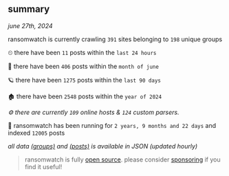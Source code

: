 
## summary
_june 27th, 2024_

ransomwatch is currently crawling `391` sites belonging to `198` unique groups

⏲ there have been `11` posts within the `last 24 hours`

🦈 there have been `406` posts within the `month of june`

🪐 there have been `1275` posts within the `last 90 days`

🏚 there have been `2548` posts within the `year of 2024`

_⚙️ there are currently `109` online hosts & `124` custom parsers._

🦕 ransomwatch has been running for `2 years, 9 months and 22 days` and indexed `12005` posts

_all data  [(groups)](http://ransomwhat.telemetry.ltd/groups) and [(posts)](http://ransomwhat.telemetry.ltd/posts) is available in JSON (updated hourly)_

> ransomwatch is fully [open source](https://github.com/joshhighet/ransomwatch#ransomwatch--). please consider [sponsoring](https://github.com/sponsors/joshhighet) if you find it useful!
